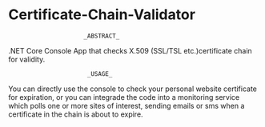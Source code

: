 # Certificate-Chain-Validator

                         _ABSTRACT_
 
.NET Core Console App that checks X.509 (SSL/TSL etc.)certificate chain for validity.

                          _USAGE_
                          
You can directly use the console to check your personal website certificate 
for expiration, or you can integrade the code into a 
monitoring service which polls one or more sites of interest,
sending emails or sms when a certificate in the chain is about to expire.
